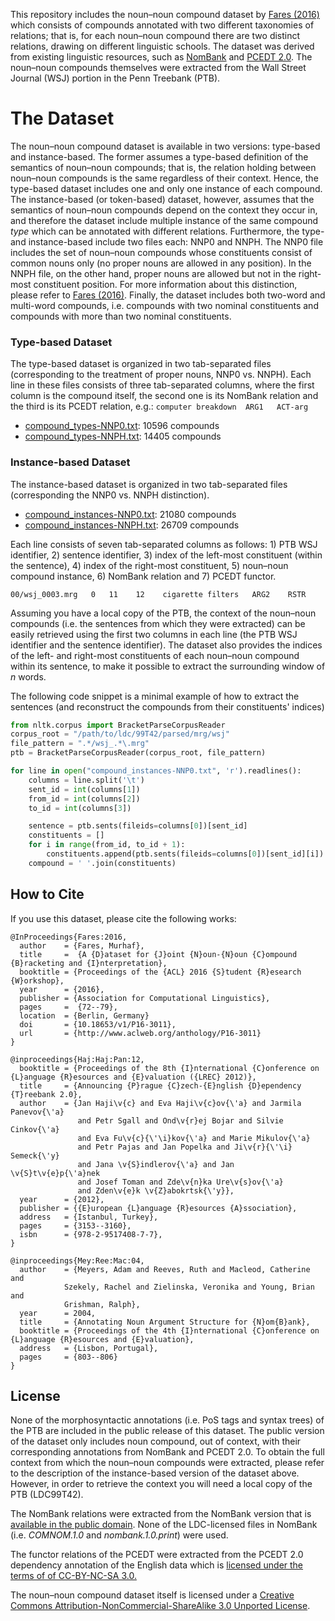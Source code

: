 
This repository includes the noun–noun compound dataset by 
[Fares (2016)](http://www.aclweb.org/anthology/P16-3011) which consists of
compounds annotated with two different taxonomies of relations; that is, for each
noun–noun compound there are two distinct relations, drawing on different
linguistic schools. The dataset was derived from existing linguistic resources,
such as [NomBank](https://nlp.cs.nyu.edu/meyers/NomBank.html) 
and [PCEDT 2.0](https://ufal.mff.cuni.cz/pcedt2.0/).
The noun–noun compounds themselves were extracted from the Wall Street Journal (WSJ)
portion in the Penn Treebank (PTB).

# The Dataset

The noun–noun compound dataset is available in two versions: type-based and
instance-based. The former assumes a type-based definition of the semantics 
of noun–noun compounds; that is, the relation holding between noun–noun
compounds is the same regardless of their context. Hence, the type-based dataset
includes one and only one instance of each compound.
The instance-based (or token-based) dataset, however, assumes that the semantics
of noun–noun compounds depend on the context they occur in, and therefore the 
dataset include multiple instance of the same compound _type_ which can be
annotated with different relations. 
Furthermore, the type- and instance-based include two files each: NNP0 and NNPH.
The NNP0 file includes the set of noun–noun compounds whose constituents
consist of common nouns only (no proper nouns are allowed in any position).
In the NNPH file, on the other hand, proper nouns are allowed but not in the
right-most constituent position.
For more information about this distinction, please refer to 
[Fares (2016)](http://www.aclweb.org/anthology/P16-3011).
Finally, the dataset includes both two-word and multi-word compounds, i.e.
compounds with two nominal constituents and compounds with more than two nominal
constituents.

### Type-based Dataset

The type-based dataset is organized in two tab-separated files (corresponding
to the treatment of proper nouns, NNP0 vs. NNPH). 
Each line in these files consists of three tab-separated columns, where the
first column is the compound itself, the second one is its NomBank relation and
the third is its PCEDT relation, e.g.: ``computer breakdown  ARG1   ACT-arg``

- [compound_types-NNP0.txt](compound_types-NNP0.txt): 10596 compounds
- [compound_types-NNPH.txt](compound_types-NNPH.txt): 14405 compounds



### Instance-based Dataset

The instance-based dataset is organized in two tab-separated files (corresponding
the NNP0 vs. NNPH distinction).
- [compound_instances-NNP0.txt](compound_instances-NNP0.txt): 21080 compounds
- [compound_instances-NNPH.txt](compound_instances-NNPH.txt): 26709 compounds


Each line consists of seven tab-separated columns as follows: 1) PTB WSJ
identifier, 2) sentence identifier, 3) index of the left-most constituent 
(within the sentence), 4) index of the right-most constituent, 5) noun–noun
compound instance, 6) NomBank relation and 7) PCEDT functor.

```
00/wsj_0003.mrg   0   11    12    cigarette filters   ARG2    RSTR
```

Assuming you have a local copy of the PTB, the context of the noun–noun
compounds (i.e. the sentences from which they were extracted) can be easily
retrieved using the first two columns in each line (the PTB WSJ identifier and
the sentence identifier). The dataset also provides the indices of the left- and
right-most constituents of each noun–noun compound within its sentence, to make
it possible to extract the surrounding window of _n_ words.

The following code snippet is a minimal example of how to extract the sentences 
(and reconstruct the compounds from their constituents' indices)

```python
from nltk.corpus import BracketParseCorpusReader
corpus_root = "/path/to/ldc/99T42/parsed/mrg/wsj"
file_pattern = ".*/wsj_.*\.mrg"
ptb = BracketParseCorpusReader(corpus_root, file_pattern)

for line in open("compound_instances-NNP0.txt", 'r').readlines():
    columns = line.split('\t')
    sent_id = int(columns[1])
    from_id = int(columns[2])
    to_id = int(columns[3])

    sentence = ptb.sents(fileids=columns[0])[sent_id]
    constituents = []
    for i in range(from_id, to_id + 1):
        constituents.append(ptb.sents(fileids=columns[0])[sent_id][i])
    compound = ' '.join(constituents)
```


## How to Cite

If you use this dataset, please cite the following works:


```
@InProceedings{Fares:2016,
  author    = {Fares, Murhaf},
  title     =  {A {D}ataset for {J}oint {N}oun-{N}oun {C}ompound {B}racketing and {I}nterpretation},
  booktitle = {Proceedings of the {ACL} 2016 {S}tudent {R}esearch {W}orkshop},
  year      = {2016},
  publisher = {Association for Computational Linguistics},
  pages     =  {72--79},
  location  = {Berlin, Germany}
  doi       = {10.18653/v1/P16-3011},
  url       = {http://www.aclweb.org/anthology/P16-3011}
}
```


```
@inproceedings{Haj:Haj:Pan:12,
  booktitle = {Proceedings of the 8th {I}nternational {C}onference on {L}anguage {R}esources and {E}valuation ({LREC} 2012)},
  title     = {Announcing {P}rague {C}zech-{E}nglish {D}ependency {T}reebank 2.0},
  author    = {Jan Haji\v{c} and Eva Haji\v{c}ov{\'a} and Jarmila Panevov{\'a}
               and Petr Sgall and Ond\v{r}ej Bojar and Silvie Cinkov{\'a} 
               and Eva Fu\v{c}{\'\i}kov{\'a} and Marie Mikulov{\'a} 
               and Petr Pajas and Jan Popelka and Ji\v{r}{\'\i} Semeck{\'y} 
               and Jana \v{S}indlerov{\'a} and Jan \v{S}t\v{e}p{\'a}nek 
               and Josef Toman and Zde\v{n}ka Ure\v{s}ov{\'a} 
               and Zden\v{e}k \v{Z}abokrtsk{\'y}},
  year      = {2012},
  publisher = {{E}uropean {L}anguage {R}esources {A}ssociation},
  address   = {Istanbul, Turkey},
  pages     = {3153--3160},
  isbn      = {978-2-9517408-7-7},
}
```

```
@inproceedings{Mey:Ree:Mac:04,
  author    = {Meyers, Adam and Reeves, Ruth and Macleod, Catherine and 
            Szekely, Rachel and Zielinska, Veronika and Young, Brian and 
            Grishman, Ralph},
  year      = 2004,
  title     = {Annotating Noun Argument Structure for {N}om{B}ank},
  booktitle = {Proceedings of the 4th {I}nternational {C}onference on {L}anguage {R}esources and {E}valuation},
  address   = {Lisbon, Portugal},
  pages     = {803--806}
}   
```

## License
None of the morphosyntactic annotations (i.e. PoS tags and syntax trees) of the
PTB are included in the public release of this dataset.
The public version of the dataset only includes noun compound, out of
context, with their corresponding annotations from NomBank and PCEDT 2.0.
To obtain the full context from which the noun–noun compounds were extracted,
please refer to the description of the instance-based version of the dataset
above.
However, in order to retrieve the context you will need a local copy of the PTB 
(LDC99T42).

The NomBank relations were extracted from the NomBank version that is [available
in the public domain](https://nlp.cs.nyu.edu/meyers/nombank/nombank.1.0.zip). 
None of the LDC-licensed files in NomBank (i.e. _COMNOM.1.0_ and
_nombank.1.0.print_) were used.

The functor relations of the PCEDT were extracted from the PCEDT 2.0 dependency
annotation of the English data which is [licensed under the terms of of CC-BY-NC-SA
3.0.](https://lindat.mff.cuni.cz/repository/xmlui/page/license-pcedt2)
 
The noun–noun compound dataset itself is licensed under a [Creative Commons
Attribution-NonCommercial-ShareAlike 3.0 Unported License](http://creativecommons.org/licenses/by-nc-sa/3.0/).

